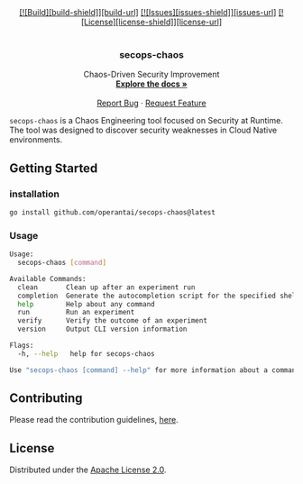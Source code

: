 <div align="center">
  <a href="">[![Build][build-shield]][build-url]</a>
  <a href="">[![Issues][issues-shield]][issues-url]</a>
  <a href="">[![License][license-shield]][license-url]</a>
</div>
<br />
<div align="center">
  <h3 align="center">secops-chaos</h3>
  <p align="center">
    Chaos-Driven Security Improvement
    <br />
    <a href="https://github.com/operantai/secops-chaos/blob/main/README.md"><strong>Explore the docs »</strong></a>
    <br />
    <br />
    <a href="https://github.com/operantai/secops-chaos/issues">Report Bug</a>
    ·
    <a href="https://github.com/operantai/secops-chaos/issues">Request Feature</a>
  </p>
</div>

`secops-chaos` is a Chaos Engineering tool focused on Security at Runtime. The tool was designed to discover security weaknesses in Cloud Native environments.

## Getting Started

### installation

``` sh
go install github.com/operantai/secops-chaos@latest
```

### Usage

``` sh
Usage:
  secops-chaos [command]

Available Commands:
  clean       Clean up after an experiment run
  completion  Generate the autocompletion script for the specified shell
  help        Help about any command
  run         Run an experiment
  verify      Verify the outcome of an experiment
  version     Output CLI version information

Flags:
  -h, --help   help for secops-chaos

Use "secops-chaos [command] --help" for more information about a command.
```

## Contributing

Please read the contribution guidelines, [here][contributing-url].

## License 

Distributed under the [Apache License 2.0][license-url].

[build-shield]: https://github.com/OperantAI/secops-chaos/actions/workflows/build.yml/badge.svg?branch=main
[build-url]: https://github.com/OperantAI/secops-chaos/actions/workflows/build.yml
[issues-shield]: https://img.shields.io/github/issues/operantai/secops-chaos
[issues-url]: https://github.com/operantai/secops-chaos/issues
[license-shield]: https://img.shields.io/github/license/operantai/secops-chaos
[license-url]: https://github.com/operantai/secops-chaos/blob/master/LICENSE
[contributing-url]: https://github.com/operantai/secops-chaos/blob/main/CONTRIBUTING.md

